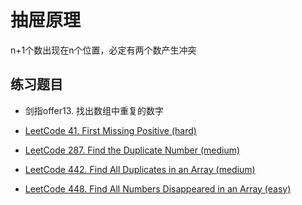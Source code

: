 # 抽屉原理

n+1个数出现在n个位置，必定有两个数产生冲突

## 练习题目

- 剑指offer13. 找出数组中重复的数字

- [LeetCode 41. First Missing Positive (hard)](./problems/1-100/41.first-missing-positive.md)

- [LeetCode 287. Find the Duplicate Number (medium)](./problems/201-300/287.find-the-duplicate-number.md)

- [LeetCode 442. Find All Duplicates in an Array (medium)](./problems/401-500/442.find-all-duplicates-in-an-array.md)

- [LeetCode 448. Find All Numbers Disappeared in an Array (easy)](./problems/401-500/448.find-all-numbers-disappeared-in-an-array.md)
